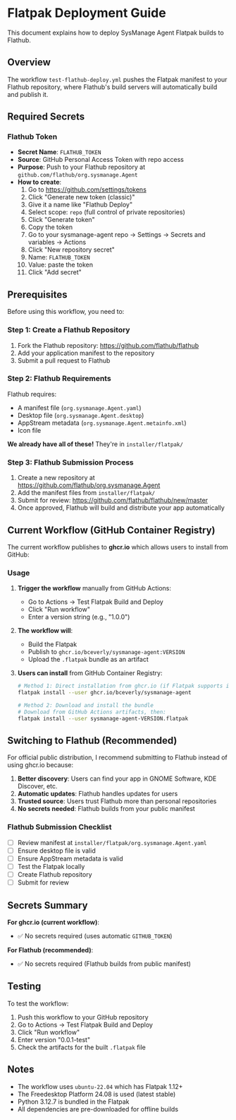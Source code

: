 # Flatpak Deployment Guide

This document explains how to deploy SysManage Agent Flatpak builds to Flathub.

## Overview

The workflow `test-flathub-deploy.yml` pushes the Flatpak manifest to your Flathub repository, where Flathub's build servers will automatically build and publish it.

## Required Secrets

### Flathub Token
- **Secret Name**: `FLATHUB_TOKEN`
- **Source**: GitHub Personal Access Token with repo access
- **Purpose**: Push to your Flathub repository at `github.com/flathub/org.sysmanage.Agent`
- **How to create**:
  1. Go to https://github.com/settings/tokens
  2. Click "Generate new token (classic)"
  3. Give it a name like "Flathub Deploy"
  4. Select scope: `repo` (full control of private repositories)
  5. Click "Generate token"
  6. Copy the token
  7. Go to your sysmanage-agent repo → Settings → Secrets and variables → Actions
  8. Click "New repository secret"
  9. Name: `FLATHUB_TOKEN`
  10. Value: paste the token
  11. Click "Add secret"

## Prerequisites

Before using this workflow, you need to:

### Step 1: Create a Flathub Repository

1. Fork the Flathub repository: https://github.com/flathub/flathub
2. Add your application manifest to the repository
3. Submit a pull request to Flathub

### Step 2: Flathub Requirements

Flathub requires:
- A manifest file (`org.sysmanage.Agent.yaml`)
- Desktop file (`org.sysmanage.Agent.desktop`)
- AppStream metadata (`org.sysmanage.Agent.metainfo.xml`)
- Icon file

**We already have all of these!** They're in `installer/flatpak/`

### Step 3: Flathub Submission Process

1. Create a new repository at https://github.com/flathub/org.sysmanage.Agent
2. Add the manifest files from `installer/flatpak/`
3. Submit for review: https://github.com/flathub/flathub/new/master
4. Once approved, Flathub will build and distribute your app automatically

## Current Workflow (GitHub Container Registry)

The current workflow publishes to **ghcr.io** which allows users to install from GitHub:

### Usage

1. **Trigger the workflow** manually from GitHub Actions:
   - Go to Actions → Test Flatpak Build and Deploy
   - Click "Run workflow"
   - Enter a version string (e.g., "1.0.0")

2. **The workflow will**:
   - Build the Flatpak
   - Publish to `ghcr.io/bceverly/sysmanage-agent:VERSION`
   - Upload the `.flatpak` bundle as an artifact

3. **Users can install** from GitHub Container Registry:
   ```bash
   # Method 1: Direct installation from ghcr.io (if Flatpak supports it)
   flatpak install --user ghcr.io/bceverly/sysmanage-agent

   # Method 2: Download and install the bundle
   # Download from GitHub Actions artifacts, then:
   flatpak install --user sysmanage-agent-VERSION.flatpak
   ```

## Switching to Flathub (Recommended)

For official public distribution, I recommend submitting to Flathub instead of using ghcr.io because:

1. **Better discovery**: Users can find your app in GNOME Software, KDE Discover, etc.
2. **Automatic updates**: Flathub handles updates for users
3. **Trusted source**: Users trust Flathub more than personal repositories
4. **No secrets needed**: Flathub builds from your public manifest

### Flathub Submission Checklist

- [ ] Review manifest at `installer/flatpak/org.sysmanage.Agent.yaml`
- [ ] Ensure desktop file is valid
- [ ] Ensure AppStream metadata is valid
- [ ] Test the Flatpak locally
- [ ] Create Flathub repository
- [ ] Submit for review

## Secrets Summary

**For ghcr.io (current workflow)**:
- ✅ No secrets required (uses automatic `GITHUB_TOKEN`)

**For Flathub (recommended)**:
- ✅ No secrets required (Flathub builds from public manifest)

## Testing

To test the workflow:

1. Push this workflow to your GitHub repository
2. Go to Actions → Test Flatpak Build and Deploy
3. Click "Run workflow"
4. Enter version "0.0.1-test"
5. Check the artifacts for the built `.flatpak` file

## Notes

- The workflow uses `ubuntu-22.04` which has Flatpak 1.12+
- The Freedesktop Platform 24.08 is used (latest stable)
- Python 3.12.7 is bundled in the Flatpak
- All dependencies are pre-downloaded for offline builds
